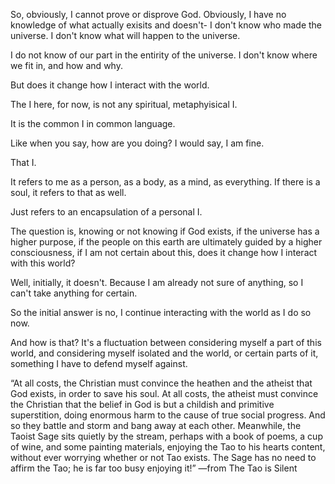 So, obviously, I cannot prove or disprove God.
Obviously, I have no knowledge of what actually exisits and doesn't-
I don't know who made the universe.
I don't know what will happen to the universe.

I do not know of our part in the entirity of the universe.
I don't know where we fit in, and how and why.

But does it change how I interact with the world.

The I here, for now, is not any spiritual, metaphyisical I.

It is the common I in common language.

Like when you say, how are you doing?
I would say, I am fine.

That I.

It refers to me as a person, as a body, as a mind, as everything. If there is a soul, it refers to that as well.

Just refers to an encapsulation of a personal I.

The question is, knowing or not knowing if God exists, if the universe has a higher purpose, if the people on this earth are ultimately guided by a higher consciousness, if I am not certain about this, does it change how I interact with this world?

Well, initially, it doesn't. Because I am already not sure of anything, so I can't take anything for certain.

So the initial answer is no, I continue interacting with the world as I do so now.

And how is that? It's a fluctuation between considering myself a part of this world, and considering myself isolated and the world, or certain parts of it, something I have to defend myself against.

“At all costs, the Christian must convince the heathen and the atheist that God exists, in order to save his soul. At all costs, the atheist must convince the Christian that the belief in God is but a childish and primitive superstition, doing enormous harm to the cause of true social progress. And so they battle and storm and bang away at each other. Meanwhile, the Taoist Sage sits quietly by the stream, perhaps with a book of poems, a cup of wine, and some painting materials, enjoying the Tao to his hearts content, without ever worrying whether or not Tao exists. The Sage has no need to affirm the Tao; he is far too busy enjoying it!”
—from The Tao is Silent

